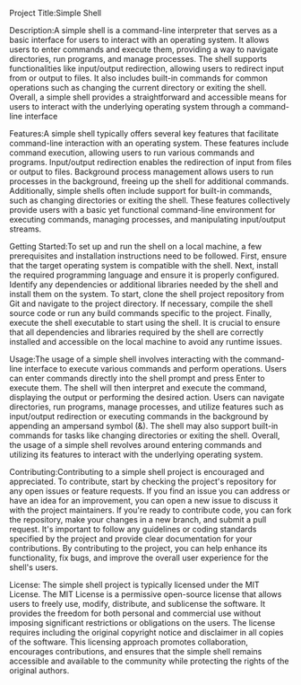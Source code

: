 Project Title:Simple Shell

Description:A simple shell is a command-line interpreter that serves as a basic interface for users to interact with an operating system. It allows users to enter commands and execute them, providing a way to navigate directories, run programs, and manage processes. The shell supports functionalities like input/output redirection, allowing users to redirect input from or output to files. It also includes built-in commands for common operations such as changing the current directory or exiting the shell. Overall, a simple shell provides a straightforward and accessible means for users to interact with the underlying operating system through a command-line interface

Features:A simple shell typically offers several key features that facilitate command-line interaction with an operating system. These features include command execution, allowing users to run various commands and programs. Input/output redirection enables the redirection of input from files or output to files. Background process management allows users to run processes in the background, freeing up the shell for additional commands. Additionally, simple shells often include support for built-in commands, such as changing directories or exiting the shell. These features collectively provide users with a basic yet functional command-line environment for executing commands, managing processes, and manipulating input/output streams.

Getting Started:To set up and run the shell on a local machine, a few prerequisites and installation instructions need to be followed. First, ensure that the target operating system is compatible with the shell. Next, install the required programming language and ensure it is properly configured. Identify any dependencies or additional libraries needed by the shell and install them on the system. To start, clone the shell project repository from Git and navigate to the project directory. If necessary, compile the shell source code or run any build commands specific to the project. Finally, execute the shell executable to start using the shell. It is crucial to ensure that all dependencies and libraries required by the shell are correctly installed and accessible on the local machine to avoid any runtime issues.

Usage:The usage of a simple shell involves interacting with the command-line interface to execute various commands and perform operations. Users can enter commands directly into the shell prompt and press Enter to execute them. The shell will then interpret and execute the command, displaying the output or performing the desired action. Users can navigate directories, run programs, manage processes, and utilize features such as input/output redirection or executing commands in the background by appending an ampersand symbol (&). The shell may also support built-in commands for tasks like changing directories or exiting the shell. Overall, the usage of a simple shell revolves around entering commands and utilizing its features to interact with the underlying operating system.

Contributing:Contributing to a simple shell project is encouraged and appreciated. To contribute, start by checking the project's repository for any open issues or feature requests. If you find an issue you can address or have an idea for an improvement, you can open a new issue to discuss it with the project maintainers. If you're ready to contribute code, you can fork the repository, make your changes in a new branch, and submit a pull request. It's important to follow any guidelines or coding standards specified by the project and provide clear documentation for your contributions. By contributing to the project, you can help enhance its functionality, fix bugs, and improve the overall user experience for the shell's users.

License: The simple shell project is typically licensed under the MIT License. The MIT License is a permissive open-source license that allows users to freely use, modify, distribute, and sublicense the software. It provides the freedom for both personal and commercial use without imposing significant restrictions or obligations on the users. The license requires including the original copyright notice and disclaimer in all copies of the software. This licensing approach promotes collaboration, encourages contributions, and ensures that the simple shell remains accessible and available to the community while protecting the rights of the original authors.
